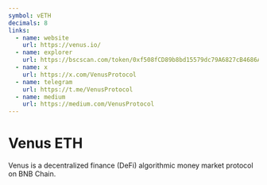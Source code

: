 ```yaml
---
symbol: vETH
decimals: 8
links:
  - name: website
    url: https://venus.io/
  - name: explorer
    url: https://bscscan.com/token/0xf508fCD89b8bd15579dc79A6827cB4686A3592c8
  - name: x
    url: https://x.com/VenusProtocol
  - name: telegram
    url: https://t.me/VenusProtocol
  - name: medium
    url: https://medium.com/VenusProtocol
---
```


# Venus ETH

Venus is a decentralized finance (DeFi) algorithmic money market protocol on BNB Chain.
